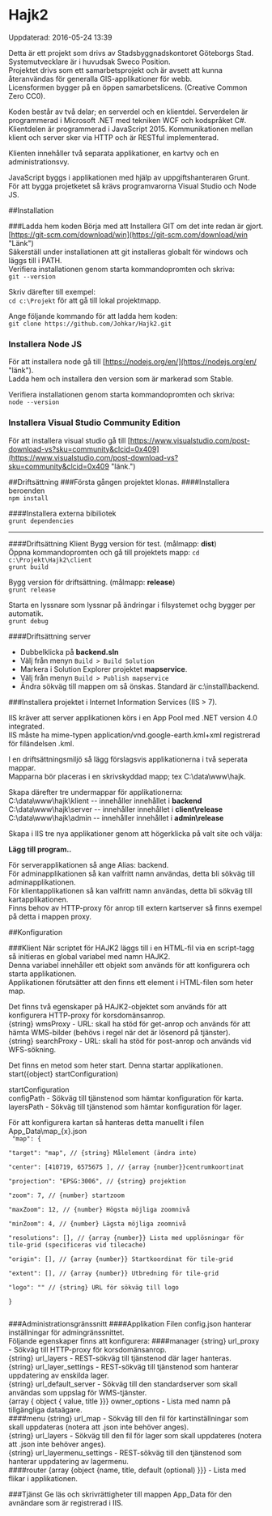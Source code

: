 # Hajk2
Uppdaterad: 2016-05-24 13:39

Detta är ett projekt som drivs av Stadsbyggnadskontoret Göteborgs Stad.  
Systemutvecklare är i huvudsak Sweco Position.  
Projektet drivs som ett samarbetsprojekt och är avsett att kunna återanvändas för generalla GIS-applikationer för webb.   
Licensformen bygger på en öppen samarbetslicens. (Creative Common Zero CC0).

Koden består av två delar; en serverdel och en klientdel. Serverdelen är programmerad i Microsoft .NET med tekniken WCF och kodspråket C#.
Klientdelen är programmerad i JavaScript 2015. Kommunikationen mellan klient och server sker via HTTP och är RESTful implementerad.

Klienten innehåller två separata applikationer, en kartvy och en administrationsvy.

JavaScript byggs i applikationen med hjälp av uppgiftshanteraren Grunt.  
För att bygga projetketet så krävs programvarorna Visual Studio och Node JS.

##Installation

###Ladda hem koden
Börja med att Installera GIT om det inte redan är gjort.  
[https://git-scm.com/download/win](https://git-scm.com/download/win "Länk")  
Säkerställ under installationen att git installeras globalt för windows och läggs till i PATH.  
Verifiera installationen genom starta kommandopromten och skriva:  
`git --version`

Skriv därefter till exempel:  
`cd c:\Projekt` 
för att gå till lokal projektmapp.

Ange följande kommando för att ladda hem koden:  
`git clone https://github.com/Johkar/Hajk2.git`  

### Installera Node JS
För att installera node gå till [https://nodejs.org/en/](https://nodejs.org/en/ "länk").  
Ladda hem och installera den version som är markerad som Stable.

Verifiera installationen genom starta kommandopromten och skriva:  
`node --version`

### Installera Visual Studio Community Edition
För att installera visual studio gå till [https://www.visualstudio.com/post-download-vs?sku=community&clcid=0x409](https://www.visualstudio.com/post-download-vs?sku=community&clcid=0x409 "länk.")  

##Driftsättning
###Första gången projektet klonas.
####Installera beroenden    
`npm install`

####Installera externa bibiliotek  
`grunt dependencies`  

---------- 
####Driftsättning Klient
Bygg version för test. (målmapp: **dist**)  
Öppna kommandopromten och gå till projektets mapp:
`cd c:\Projekt\Hajk2\client`  
`grunt build`  

Bygg version för driftsättning. (målmapp: **release**)  
`grunt release` 

Starta en lyssnare som lyssnar på ändringar i filsystemet ochg bygger per automatik.  
`grunt debug` 

####Driftsättning server
- Dubbelklicka på **backend.sln**  
- Välj från menyn `Build > Build Solution`  
- Markera i Solution Explorer projektet **mapservice**.    
- Välj från menyn `Build > Publish mapservice`  
- Ändra sökväg till mappen om så önskas. Standard är c:\install\backend.  

###Installera projektet i Internet Information Services (IIS > 7).

IIS kräver att server applikationen körs i en App Pool med .NET version 4.0 integrated.  
IIS måste ha mime-typen application/vnd.google-earth.kml+xml registrerad för filändelsen .kml.

I en driftsättningsmiljö så lägg förslagsvis applikationerna i två seperata mappar.  
Mapparna bör placeras i en skrivskyddad mapp; tex C:\data\www\hajk.

Skapa därefter tre undermappar för applikationerna:  
C:\data\www\hajk\klient -- innehåller innehållet i **backend**  
C:\data\www\hajk\server -- innehåller innehållet i **client\release**
C:\data\www\hajk\admin -- innehåller innehållet i **admin\release**

Skapa i IIS tre nya applikationer genom att högerklicka på valt site och välja:

**Lägg till program..**

För serverapplikationen så ange Alias: backend.  
För adminapplikationen så kan valfritt namn användas, detta bli sökväg till adminapplikationen.  
För klientapplikationen så kan valfritt namn användas, detta bli sökväg till kartapplikationen.  
Finns behov av HTTP-proxy för anrop till extern kartserver så finns exempel på detta i mappen proxy.

##Konfiguration

###Klient
När scriptet för HAJK2 läggs till i en HTML-fil via en script-tagg så initieras en global variabel med namn HAJK2.  
Denna variabel innehåller ett objekt som används för att konfigurera och starta applikationen.  
Applikationen förutsätter att den finns ett element i HTML-filen som heter map.  

Det finns två egenskaper på HAJK2-objektet som används för att konfigurera HTTP-proxy för korsdomänsanrop.  
{string} wmsProxy - URL: skall ha stöd för get-anrop och används för att hämta WMS-bilder (behövs i regel när det är lösenord på tjänster).  
{string} searchProxy - URL: skall ha stöd för post-anrop och används vid WFS-sökning.

Det finns en metod som heter start. Denna startar applikationen.  
start({object} startConfiguration)

startConfiguration  
configPath - Sökväg till tjänstenod som hämtar konfiguration för karta.  
layersPath - Sökväg till tjänstenod som hämtar konfiguration för lager.  

För att konfigurera kartan så hanteras detta manuellt i filen App_Data\map_{x}.json  
<code>
"map": {  
	"target": "map",  				// {string} Målelement (ändra inte)  
	"center": [410719, 6575675 ],   // {array {number}}centrumkoortinat  
	"projection": "EPSG:3006",  	// {string} projektion  
	"zoom": 7,  					// {number} startzoom  
	"maxZoom": 12,  				// {number} Högsta möjliga zoomnivå  
	"minZoom": 4,  					// {number} Lägsta möjliga zoomnivå  
	"resolutions": [],  			// {array {number}} Lista med upplösningar för tile-grid (specificeras vid tilecache)  
	"origin": [],  					// {array {number}} Startkoordinat för tile-grid  
	"extent": [],  					// {array {number}} Utbredning för tile-grid  
	"logo": ""  					// {string} URL för sökväg till logo  
}  
</code>

###Administrationsgränssnitt
####Applikation
Filen config.json hanterar inställningar för admingränssnittet.  
Följande egenskaper finns att konfigurera:
####manager
{string} url_proxy - Sökväg till HTTP-proxy för korsdomänsanrop.  
{string} url_layers - REST-sökväg till tjänstenod där lager hanteras.  
{string} url_layer_settings - REST-sökväg till tjänstenod som hanterar uppdatering av enskilda lager.  
{string} url_default_server -  Sökväg till den standardserver som skall användas som uppslag för WMS-tjänster.  
{array { object { value, title }}} owner_options - Lista med namn på tillgängliga dataägare.  
####menu
{string} url_map - Sökväg till den fil för kartinställningar som skall uppdateras (notera att .json inte behöver anges).  
{string} url_layers - Sökväg till den fil för lager som skall uppdateres (notera att .json inte behöver anges).  
{string} url_layermenu_settings - REST-sökväg till den tjänstenod som hanterar uppdatering av lagermenu.  
####router
{array {object {name, title, default (optional) }}} - Lista med flikar i applikationen.

###Tjänst
Ge läs och skrivrättigheter till mappen App_Data för den avnändare som är registrerad i IIS.
